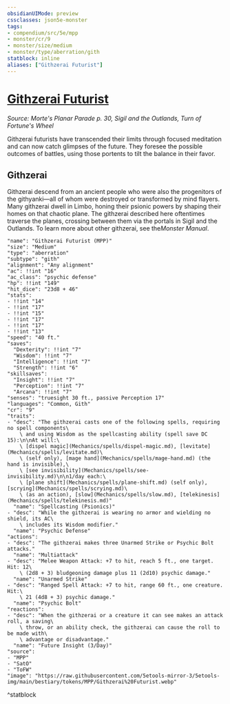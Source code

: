 ```yaml
---
obsidianUIMode: preview
cssclasses: json5e-monster
tags:
- compendium/src/5e/mpp
- monster/cr/9
- monster/size/medium
- monster/type/aberration/gith
statblock: inline
aliases: ["Githzerai Futurist"]
---
```

# [Githzerai Futurist](Mechanics\bestiary\aberration/githzerai-futurist-mpp.md)
*Source: Morte's Planar Parade p. 30, Sigil and the Outlands, Turn of Fortune's Wheel*  

Githzerai futurists have transcended their limits through focused meditation and can now catch glimpses of the future. They foresee the possible outcomes of battles, using those portents to tilt the balance in their favor.

## Githzerai

Githzerai descend from an ancient people who were also the progenitors of the githyanki—all of whom were destroyed or transformed by mind flayers. Many githzerai dwell in Limbo, honing their psionic powers by shaping their homes on that chaotic plane. The githzerai described here oftentimes traverse the planes, crossing between them via the portals in Sigil and the Outlands. To learn more about other githzerai, see the*Monster Manual*.

```statblock
"name": "Githzerai Futurist (MPP)"
"size": "Medium"
"type": "aberration"
"subtype": "gith"
"alignment": "Any alignment"
"ac": !!int "16"
"ac_class": "psychic defense"
"hp": !!int "149"
"hit_dice": "23d8 + 46"
"stats":
- !!int "14"
- !!int "17"
- !!int "15"
- !!int "17"
- !!int "17"
- !!int "13"
"speed": "40 ft."
"saves":
  "Dexterity": !!int "7"
  "Wisdom": !!int "7"
  "Intelligence": !!int "7"
  "Strength": !!int "6"
"skillsaves":
  "Insight": !!int "7"
  "Perception": !!int "7"
  "Arcana": !!int "7"
"senses": "truesight 30 ft., passive Perception 17"
"languages": "Common, Gith"
"cr": "9"
"traits":
- "desc": "The githzerai casts one of the following spells, requiring no spell components\
    \ and using Wisdom as the spellcasting ability (spell save DC 15):\n\nAt will:\
    \ [dispel magic](Mechanics/spells/dispel-magic.md), [levitate](Mechanics/spells/levitate.md)\
    \ (self only), [mage hand](Mechanics/spells/mage-hand.md) (the hand is invisible),\
    \ [see invisibility](Mechanics/spells/see-invisibility.md)\n\n1/day each:\
    \ [plane shift](Mechanics/spells/plane-shift.md) (self only), [scrying](Mechanics/spells/scrying.md)\
    \ (as an action), [slow](Mechanics/spells/slow.md), [telekinesis](Mechanics/spells/telekinesis.md)"
  "name": "Spellcasting (Psionics)"
- "desc": "While the githzerai is wearing no armor and wielding no shield, its AC\
    \ includes its Wisdom modifier."
  "name": "Psychic Defense"
"actions":
- "desc": "The githzerai makes three Unarmed Strike or Psychic Bolt attacks."
  "name": "Multiattack"
- "desc": "Melee Weapon Attack: +7 to hit, reach 5 ft., one target. Hit: 12\
    \ (2d8 + 3) bludgeoning damage plus 11 (2d10) psychic damage."
  "name": "Unarmed Strike"
- "desc": "Ranged Spell Attack: +7 to hit, range 60 ft., one creature. Hit:\
    \ 21 (4d8 + 3) psychic damage."
  "name": "Psychic Bolt"
"reactions":
- "desc": "When the githzerai or a creature it can see makes an attack roll, a saving\
    \ throw, or an ability check, the githzerai can cause the roll to be made with\
    \ advantage or disadvantage."
  "name": "Future Insight (3/Day)"
"source":
- "MPP"
- "SatO"
- "ToFW"
"image": "https://raw.githubusercontent.com/5etools-mirror-3/5etools-img/main/bestiary/tokens/MPP/Githzerai%20Futurist.webp"
```
^statblock